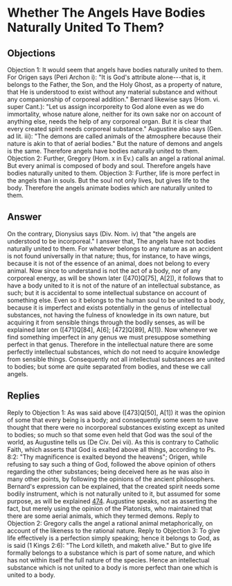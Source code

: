 # Whether The Angels Have Bodies Naturally United To Them?
## Objections
Objection 1: It would seem that angels have bodies naturally united to them. For Origen says (Peri Archon i): "It is God's attribute alone---that is, it belongs to the Father, the Son, and the Holy Ghost, as a property of nature, that He is understood to exist without any material substance and without any companionship of corporeal addition." Bernard likewise says (Hom. vi. super Cant.): "Let us assign incorporeity to God alone even as we do immortality, whose nature alone, neither for its own sake nor on account of anything else, needs the help of any corporeal organ. But it is clear that every created spirit needs corporeal substance." Augustine also says (Gen. ad lit. iii): "The demons are called animals of the atmosphere because their nature is akin to that of aerial bodies." But the nature of demons and angels is the same. Therefore angels have bodies naturally united to them.
Objection 2: Further, Gregory (Hom. x in Ev.) calls an angel a rational animal. But every animal is composed of body and soul. Therefore angels have bodies naturally united to them.
Objection 3: Further, life is more perfect in the angels than in souls. But the soul not only lives, but gives life to the body. Therefore the angels animate bodies which are naturally united to them.
## Answer
On the contrary, Dionysius says (Div. Nom. iv) that "the angels are understood to be incorporeal."
I answer that, The angels have not bodies naturally united to them. For whatever belongs to any nature as an accident is not found universally in that nature; thus, for instance, to have wings, because it is not of the essence of an animal, does not belong to every animal. Now since to understand is not the act of a body, nor of any corporeal energy, as will be shown later ([470]Q[75], A[2]), it follows that to have a body united to it is not of the nature of an intellectual substance, as such; but it is accidental to some intellectual substance on account of something else. Even so it belongs to the human soul to be united to a body, because it is imperfect and exists potentially in the genus of intellectual substances, not having the fulness of knowledge in its own nature, but acquiring it from sensible things through the bodily senses, as will be explained later on ([471]Q[84], A[6]; [472]Q[89], A[1]). Now whenever we find something imperfect in any genus we must presuppose something perfect in that genus. Therefore in the intellectual nature there are some perfectly intellectual substances, which do not need to acquire knowledge from sensible things. Consequently not all intellectual substances are united to bodies; but some are quite separated from bodies, and these we call angels.
## Replies
Reply to Objection 1: As was said above ([473]Q[50], A[1]) it was the opinion of some that every being is a body; and consequently some seem to have thought that there were no incorporeal substances existing except as united to bodies; so much so that some even held that God was the soul of the world, as Augustine tells us (De Civ. Dei vii). As this is contrary to Catholic Faith, which asserts that God is exalted above all things, according to Ps. 8:2: "Thy magnificence is exalted beyond the heavens"; Origen, while refusing to say such a thing of God, followed the above opinion of others regarding the other substances; being deceived here as he was also in many other points, by following the opinions of the ancient philosophers. Bernard's expression can be explained, that the created spirit needs some bodily instrument, which is not naturally united to it, but assumed for some purpose, as will be explained [474](A[2]). Augustine speaks, not as asserting the fact, but merely using the opinion of the Platonists, who maintained that there are some aerial animals, which they termed demons.
Reply to Objection 2: Gregory calls the angel a rational animal metaphorically, on account of the likeness to the rational nature.
Reply to Objection 3: To give life effectively is a perfection simply speaking; hence it belongs to God, as is said (1 Kings 2:6): "The Lord killeth, and maketh alive." But to give life formally belongs to a substance which is part of some nature, and which has not within itself the full nature of the species. Hence an intellectual substance which is not united to a body is more perfect than one which is united to a body.